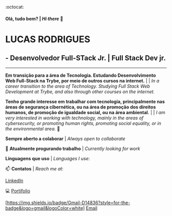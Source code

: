:octocat: 
#### Olá, tudo bem? | _Hi there_ 👋

# LUCAS RODRIGUES
## - Desenvolvedor Full-STack Jr. | Full Stack Dev jr.

__________________________________________________________________________________________

__Em transição para a área de Tecnologia. Estudando Desenvolvimento Web Full-Stack na Trybe, por meio de outros cursos na internet.__ |
| _In a career transition to the area of Technology. Studying Full Stack Web Development at Trybe, and also through other courses on the internet._


__Tenho grande interesse em trabalhar com tecnologia, principalmente nas áreas de segurança cibernética, ou na área de promoção dos direitos humanos, de promoção de igualdade social, ou na área ambiental.__ |
| _I am very interested in working with technology, mainly in the areas of cybersecurity, or promoting human rights, promoting social equality, or in the environmental area._ 🌱


__Sempre aberto a colaborar__ | _Always open to collaborate_

:briefcase: __Atualmente progurando trabalho__ | _Currently looking for work_

__Linguagens que uso__ | _Languages I use_:


:mailbox: 
__Contatos__ | _Reach me at_:

[LinkedIn](https://www.linkedin.com/in/lucas-rodrigues-de-castro/)

:computer: [Portifolio](https://lucas-rodrigues0.github.io/portifolio/)

[https://img.shields.io/badge/Gmail-D14836?style=for-the-badge&logo=gmail&logoColor=white]
[Email](mailto:lucas.movimento@gmail.com)


